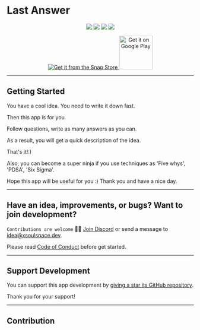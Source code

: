 # Last Answer

<p align="center">
  <a title="License" href="https://github.com/xsoulspace/last_answer/blob/master/LICENSE" ><img src="https://img.shields.io/github/license/xsoulspace/last_answer.svg" /></a>
  <a title="Discord" href="https://discord.com/invite/y54DpJwmAn" ><img src="https://img.shields.io/discord/696688204476055592.svg" /></a>
  <a title="Contributor Covenant" href="https://github.com/xsoulspace/last_answer/blob/master/CODE_OF_CONDUCT.md" ><img src="https://img.shields.io/badge/Contributor%20Covenant-v2.0%20adopted-ff69b4.svg" /></a>
  <a title="Contributors" href="https://github.com/xsoulspace/last_answer/graphs/contributors" ><img src="https://img.shields.io/github/contributors/xsoulspace/last_answer.svg" /></a>
</p>

<p align="center">
  <a href="https://snapcraft.io/last-answer">
    <img  alt="Get it from the Snap Store" src="https://snapcraft.io/static/images/badges/en/snap-store-black.svg" />
  </a>
  <a href='https://play.google.com/store/apps/details?id=dev.xsoulspace.lastanswer&pcampaignid=pcampaignidMKT-Other-global-all-co-prtnr-py-PartBadge-Mar2515-1'>
    <img height="90px"; alt='Get it on Google Play' src='https://play.google.com/intl/en_us/badges/static/images/badges/en_badge_web_generic.png'/>
  </a>
</p>

---

## Getting Started

You have a cool idea.
You need to write it down fast.

Then this app is for you.

Follow questions, write as many answers as you can.

As a result, you will get a quick description of the idea.

That's it!:)

Also, you can become a super ninja if you use techniques as 'Five whys', 'PDSA', 'Six Sigma'.

Hope this app will be useful for you :)
Thank you and have a nice day.

---

## Have an idea, improvements, or bugs? Want to join development?

`Contributions are welcome` 🎉🎉
[Join Discord](https://discord.gg/y54DpJwmAn) or send a message to idea@xsoulspace.dev.

Please read [Code of Conduct](CODE_OF_CONDUCT.md) before get started.

---

## Support Development

You can support this app development by [giving a star its GitHub repository](https://github.com/xsoulspace/last_answer).

Thank you for your support!

---

## Contribution
